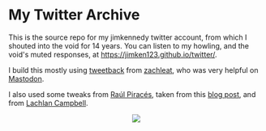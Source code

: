 # My Twitter Archive

This is the source repo for my jimkennedy twitter account, from which I shouted into the void for 14 years. You can listen to my howling, and the void's muted responses, at https://jimken123.github.io/twitter/.

I build this mostly using [tweetback](https://github.com/tweetback/tweetback) from [zachleat](https://github.com/zachleat), who was very helpful on [Mastodon](@zachleat@zachleat.com).

I also used some tweaks from [Raúl Piracés](https://github.com/piraces), taken from this [blog post](https://piraces.dev/posts/twitter-own-archive-updated/), and from [Lachlan Campbell](https://github.com/lachlanjc).

<p align="center"><img src="https://mananamanana.com/avatar.png"/></p>
